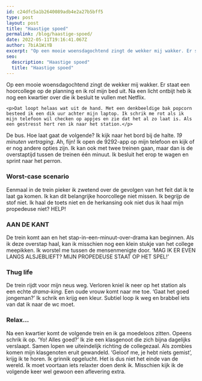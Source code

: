 ```yaml
---
id: c24dfc5a1b2640089adb4e2a27b5bff5
type: post
layout: post
title: "Haastige spoed"
permalink: /blog/haastige-spoed/
date: 2022-05-11T19:16:41.067Z
author: 7biA1WiYB
excerpt: "Op een mooie woensdagochtend zingt de wekker mij wakker. Er staat een hoorcollege op de planning en ik rol mijn bed uit. Na een licht ontbijt heb ik nog een kwartier over die ik besluit te vullen met Netflix.   "
seo:
  description: "Haastige spoed"
  title: "Haastige spoed"
---
```

Op een mooie woensdagochtend zingt de wekker mij wakker. Er staat een hoorcollege op de planning en ik rol mijn bed uit. Na een licht ontbijt heb ik nog een kwartier over die ik besluit te vullen met Netflix.   

    <p>Dat loopt helaas wat uit de hand. Met een denkbeeldige bak popcorn besteed ik een dik uur achter mijn laptop. Ik schrik me rot als ik mijn telefoon wil checken op appjes en zie dat het al zo laat is. Als een gestresst hert ren ik naar het station.</p>
<p>De bus. Hoe laat gaat de volgende? Ik kijk naar het bord bij de halte. <em>19 minuten vertraging</em>. Ah, fijn! Ik open de 9292-app op mijn telefoon en kijk of er nog andere opties zijn. Ik kan ook met twee treinen gaan, maar dan is de overstaptijd tussen de treinen één minuut. Ik besluit het erop te wagen en sprint naar het perron.</p>
<h3><strong>Worst-case scenario</strong></h3>
<p>Eenmaal in de trein pieker ik zwetend over de gevolgen van het feit dat ik te laat ga komen. Ik kan dit belangrijke hoorcollege niet missen. Ik begrijp de stof niet. Ik haal de toets niet en de herkansing ook niet dus ik haal mijn propedeuse niet? HELP!</p>
<h3><strong>AAN DE KANT</strong></h3>
<p>De trein komt aan en het stap-in-een-minuut-over-drama kan beginnen. Als ik deze overstap haal, kan ik misschien nog een klein stukje van het college meepikken. Ik worstel me tussen de mensenmenigte door. ‘MAG IK ER EVEN LANGS ALSJEBLIEFT? MIJN PROPEDEUSE STAAT OP HET SPEL!’</p>
<h3><strong>Thug life</strong></h3>
<p>De trein rijdt voor mijn neus weg. Verloren kniel ik neer op het station als een echte <em>drama-king. </em>Een oude vrouw komt naar me toe. ‘Gaat het goed jongeman?’ Ik schrik en krijg een kleur. Subtiel loop ik weg en brabbel iets van dat ik naar de wc moet.</p>
<h3><strong>Relax...</strong></h3>
<p>Na een kwartier komt de volgende trein en ik ga moedeloos zitten. Opeens schrik ik op. ‘Yo! Alles goed?’ Ik zie een klasgenoot die zich bijna dagelijks verslaapt. Samen lopen we uiteindelijk richting de collegezaal. Als zombies komen mijn klasgenoten eruit gewandeld. ‘Geloof me, je hebt niets gemist’, krijg ik te horen. Ik grinnik opgelucht. Het is dus niet het einde van de wereld. Ik moet voortaan iets relaxter doen denk ik. Misschien kijk ik de volgende keer wel gewoon een aflevering extra.</p>  
